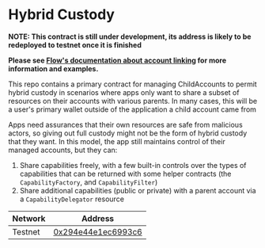# Hybrid Custody

**NOTE: This contract is still under development, its address is likely to be redeployed to testnet once it is finished**

**Please see [Flow's documentation about account linking](https://developers.flow.com/concepts/hybrid-custody/guides/linking-accounts) for more information and examples.**

This repo contains a primary contract for managing ChildAccounts to permit
hybrid custody in scenarios where apps only want to share a subset of resources on their
accounts with various parents. In many cases, this will be a user's primary wallet outside of the
application a child account came from

Apps need assurances that their own resources are safe from malicious actors, so giving out full
custody might not be the form of hybrid custody that they want. In this model, the app still
maintains control of their managed accounts, but they can:

1. Share capabilities freely, with a few built-in controls over the types of capabilities that can be returned with some helper contracts (the `CapabilityFactory`, and `CapabilityFilter`)
1. Share additional capabilities (public or private) with a parent account via a `CapabilityDelegator` resource

| Network |  Address           |
|---------|--------------------|
| Testnet | [0x294e44e1ec6993c6](https://testnet.contractbrowser.com/account/0x294e44e1ec6993c6) |

